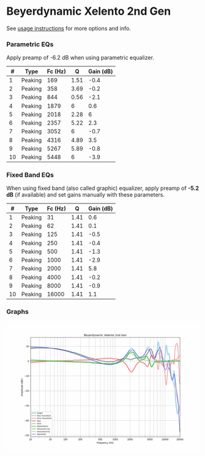 # Beyerdynamic Xelento 2nd Gen
See [usage instructions](https://github.com/jaakkopasanen/AutoEq#usage) for more options and info.

### Parametric EQs
Apply preamp of -6.2 dB when using parametric equalizer.

|   # | Type    |   Fc (Hz) |    Q |   Gain (dB) |
|-----|---------|-----------|------|-------------|
|   1 | Peaking |       169 | 1.51 |        -0.4 |
|   2 | Peaking |       358 | 3.69 |        -0.2 |
|   3 | Peaking |       844 | 0.56 |        -2.1 |
|   4 | Peaking |      1879 | 6    |         0.6 |
|   5 | Peaking |      2018 | 2.28 |         6   |
|   6 | Peaking |      2357 | 5.22 |         2.3 |
|   7 | Peaking |      3052 | 6    |        -0.7 |
|   8 | Peaking |      4316 | 4.89 |         3.5 |
|   9 | Peaking |      5267 | 5.89 |        -0.8 |
|  10 | Peaking |      5448 | 6    |        -3.9 |

### Fixed Band EQs
When using fixed band (also called graphic) equalizer, apply preamp of **-5.2 dB** (if available) and set gains manually with these parameters.

|   # | Type    |   Fc (Hz) |    Q |   Gain (dB) |
|-----|---------|-----------|------|-------------|
|   1 | Peaking |        31 | 1.41 |         0.6 |
|   2 | Peaking |        62 | 1.41 |         0.1 |
|   3 | Peaking |       125 | 1.41 |        -0.5 |
|   4 | Peaking |       250 | 1.41 |        -0.4 |
|   5 | Peaking |       500 | 1.41 |        -1.3 |
|   6 | Peaking |      1000 | 1.41 |        -2.9 |
|   7 | Peaking |      2000 | 1.41 |         5.8 |
|   8 | Peaking |      4000 | 1.41 |        -0.2 |
|   9 | Peaking |      8000 | 1.41 |        -0.9 |
|  10 | Peaking |     16000 | 1.41 |         1.1 |

### Graphs
![](./Beyerdynamic%20Xelento%202nd%20Gen.png)
